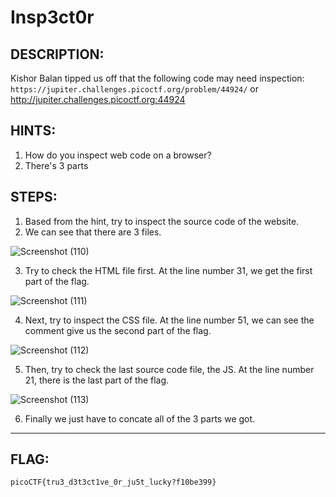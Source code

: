 # Insp3ct0r
## DESCRIPTION:
Kishor Balan tipped us off that the following code 
may need inspection: ```https://jupiter.challenges.picoctf.org/problem/44924/``` or http://jupiter.challenges.picoctf.org:44924
## HINTS:
1. How do you inspect web code on a browser?
2. There's 3 parts
## STEPS:
1. Based from the hint, try to inspect the source code of the website.
2. We can see that there are 3 files.

![Screenshot (110)](https://user-images.githubusercontent.com/98648342/172037482-d74f0075-d14a-4cab-927c-cc554ef09bc5.png)

3. Try to check the HTML file first. At the line number 31, we get the first part of the flag.

![Screenshot (111)](https://user-images.githubusercontent.com/98648342/172037533-625639e4-a5d8-42dc-9e3c-64c76fe20b71.png)

4. Next, try to inspect the CSS file. At the line number 51, we can see the comment give us the second part of the flag.

![Screenshot (112)](https://user-images.githubusercontent.com/98648342/172037599-c4552212-521a-4915-b8ca-628ba6e4c893.png)

5. Then, try to check the last source code file, the JS. At the line number 21, there is the last part of the flag.

![Screenshot (113)](https://user-images.githubusercontent.com/98648342/172037624-a37d3b41-24e6-4344-9500-adeb6db8d97c.png)

6. Finally we just have to concate all of the 3 parts we got.

---

## FLAG:
```
picoCTF{tru3_d3t3ct1ve_0r_ju5t_lucky?f10be399}
```
